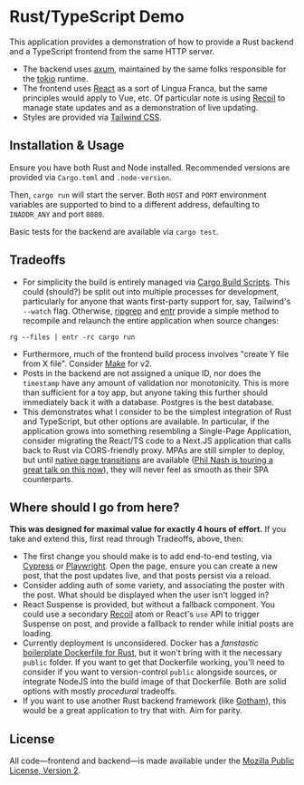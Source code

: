 # Rust/TypeScript Demo

This application provides a demonstration of how to provide a Rust backend and a TypeScript frontend from the same HTTP server.

- The backend uses [axum](https://github.com/tokio-rs/axum), maintained by the same folks responsible for the [tokio](https://tokio.rs/) runtime.
- The frontend uses [React](https://react.dev/) as a sort of Lingua Franca, but the same principles would apply to Vue, etc. Of particular note is using [Recoil](https://recoiljs.org/) to manage state updates and as a demonstration of live updating.
- Styles are provided via [Tailwind CSS](https://tailwindcss.com/).

## Installation & Usage

Ensure you have both Rust and Node installed. Recommended versions are provided via `Cargo.toml` and `.node-version`.

Then, `cargo run` will start the server. Both `HOST` and `PORT` environment variables are supported to bind to a different address, defaulting to `INADDR_ANY` and port `8080`.

Basic tests for the backend are available via `cargo test`.

## Tradeoffs

- For simplicity the build is entirely managed via [Cargo Build Scripts](https://doc.rust-lang.org/cargo/reference/build-scripts.html). This could (should?) be split out into multiple processes for development, particularly for anyone that wants first-party support for, say, Tailwind's `--watch` flag. Otherwise, [ripgrep](https://github.com/BurntSushi/ripgrep) and [entr](https://eradman.com/entrproject/) provide a simple method to recompile and relaunch the entire application when source changes:

```
rg --files | entr -rc cargo run
```

- Furthermore, much of the frontend build process involves "create Y file from X file". Consider [Make](https://www.gnu.org/software/make/) for v2.
- Posts in the backend are not assigned a unique ID, nor does the `timestamp` have any amount of validation nor monotonicity. This is more than sufficient for a toy app, but anyone taking this further should immediately back it with a database. Postgres is the best database.
- This demonstrates what I consider to be the simplest integration of Rust and TypeScript, but other options are available. In particular, if the application grows into something resembling a Single-Page Application, consider migrating the React/TS code to a Next.JS application that calls back to Rust via CORS-friendly proxy. MPAs are still simpler to deploy, but until [native page transitions](https://github.com/WICG/view-transitions/blob/main/cross-doc-explainer.md) are available ([Phil Nash is touring a great talk on this now](https://www.youtube.com/watch?v=_uQbAURmKk0)), they will never feel as smooth as their SPA counterparts.

## Where should I go from here?

**This was designed for maximal value for exactly 4 hours of effort.** If you take and extend this, first read through Tradeoffs, above, then:

- The first change you should make is to add end-to-end testing, via [Cypress](https://www.cypress.io/) or [Playwright](https://playwright.dev/). Open the page, ensure you can create a new post, that the post updates live, and that posts persist via a reload.
- Consider adding auth of some variety, and associating the poster with the post. What should be displayed when the user isn't logged in?
- React Suspense is provided, but without a fallback component. You could use a secondary [Recoil](https://recoiljs.org/) atom or React's `use` API to trigger Suspense on post, and provide a fallback to render while initial posts are loading.
- Currently deployment is unconsidered. Docker has a _fanstastic_ [boilerplate Dockerfile for Rust](https://docs.docker.com/language/rust/develop/#get-and-run-the-sample-application), but it won't bring with it the necessary `public` folder. If you want to get that Dockerfile working, you'll need to consider if you want to version-control `public` alongside sources, or integrate NodeJS into the build image of that Dockerfile. Both are solid options with mostly _procedural_ tradeoffs.
- If you want to use another Rust backend framework (like [Gotham](https://gotham.rs/)), this would be a great application to try that with. Aim for parity.

## License

All code—frontend and backend—is made available under the [Mozilla Public License, Version 2](https://www.mozilla.org/en-US/MPL/2.0/).
